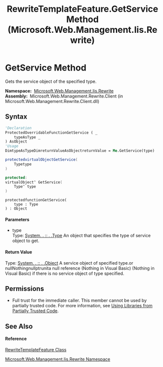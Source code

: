 ﻿---
title: RewriteTemplateFeature.GetService Method  (Microsoft.Web.Management.Iis.Rewrite)
TOCTitle: GetService Method
ms:assetid: M:Microsoft.Web.Management.Iis.Rewrite.RewriteTemplateFeature.GetService(System.Type)
ms:mtpsurl: https://msdn.microsoft.com/en-us/library/microsoft.web.management.iis.rewrite.rewritetemplatefeature.getservice(v=VS.90)
ms:contentKeyID: 20476333
ms.date: 05/02/2012
mtps_version: v=VS.90
f1_keywords:
- Microsoft.Web.Management.Iis.Rewrite.RewriteTemplateFeature.GetService
dev_langs:
- CSharp
- JScript
- VB
- c++
api_location:
- Microsoft.Web.Management.Rewrite.Client.dll
api_name:
- Microsoft.Web.Management.Iis.Rewrite.RewriteTemplateFeature.GetService
api_type:
- Managed
topic_type:
- apiref
- kbSyntax
product_family_name: VS
ROBOTS: INDEX,FOLLOW
---

# GetService Method

Gets the service object of the specified type.

**Namespace:**  [Microsoft.Web.Management.Iis.Rewrite](microsoft-web-management-iis-rewrite-namespace.md)  
**Assembly:**  Microsoft.Web.Management.Rewrite.Client (in Microsoft.Web.Management.Rewrite.Client.dll)

## Syntax

``` vb
'Declaration
ProtectedOverridableFunctionGetService ( _
    typeAsType _
) AsObject
'Usage
DimtypeAsTypeDimreturnValueAsObjectreturnValue = Me.GetService(type)
```

``` csharp
protectedvirtualObjectGetService(
    Typetype
)
```

``` c++
protected:
virtualObject^ GetService(
    Type^ type
)
```

``` jscript
protectedfunctionGetService(
    type : Type
) : Object
```

#### Parameters

  - type  
    Type: [System. . :: . .Type](https://msdn.microsoft.com/en-us/library/42892f65\(v=vs.90\))  
    An object that specifies the type of service object to get.  

#### Return Value

Type: [System. . :: . .Object](https://msdn.microsoft.com/en-us/library/e5kfa45b\(v=vs.90\))  
A service object of specified type.or nullNothingnullptrunita null reference (Nothing in Visual Basic) (Nothing in Visual Basic) if there is no service object of type specified.  

## Permissions

  - Full trust for the immediate caller. This member cannot be used by partially trusted code. For more information, see [Using Libraries from Partially Trusted Code](https://msdn.microsoft.com/en-us/library/8skskf63\(v=vs.90\)).

## See Also

#### Reference

[RewriteTemplateFeature Class](rewritetemplatefeature-class-microsoft-web-management-iis-rewrite.md)

[Microsoft.Web.Management.Iis.Rewrite Namespace](microsoft-web-management-iis-rewrite-namespace.md)

